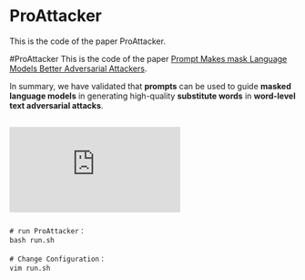 # ProAttacker
This is the code of the paper ProAttacker.

#ProAttacker
This is the code of the paper [Prompt Makes mask Language Models Better Adversarial Attackers](https://ieeexplore.ieee.org/abstract/document/10095125).

In summary, we have validated that **prompts** can be used to guide **masked language models** in generating high-quality **substitute words** in **word-level text adversarial attacks**.

![image](https://github.com/cgly/ProAttacker/blob/main/proattacker.pdf)
--------------
```
# run ProAttacker：
bash run.sh

# Change Configuration：
vim run.sh
```
